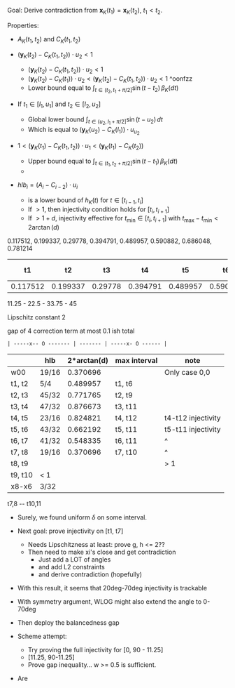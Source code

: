 Goal: Derive contradiction from $\mathbf{x}_K(t_1) = \mathbf{x}_K(t_2)$, $t_1 < t_2$.

Properties:

- $A_K(t_1, t_2)$ and $C_K(t_1, t_2)$
- $\left( \mathbf{y}_K(t_2) - C_K(t_1, t_2) \right) \cdot u_2 < 1$
	- $\left( \mathbf{y}_K(t_2) - C_K(t_1, t_2) \right) \cdot u_2 < 1$
	- $\left( \mathbf{y}_K(t_2) - C_K(t_1) \right) \cdot u_2 < \left( \mathbf{y}_K(t_2) - C_K(t_1, t_2) \right) \cdot u_2 < 1$ ^oonfzz
	- Lower bound equal to $\int_{t \in (t_2, t_1 + \pi/2]} \sin(t - t_2) \, \beta_K(dt)$
- If $t_1 \in [l_1, u_1]$ and $t_2 \in [l_2, u_2]$
	- Global lower bound $\int_{t \in (u_2, l_1 + \pi/2]} \sin(t - u_2) \, dt$
	- Which is equal to $(\mathbf{y}_K(u_2) - C_K(l_1)) \cdot u_{u_2}$ 
- $1 < \left( \mathbf{y}_K(t_1) - C_K(t_1, t_2) \right) \cdot u_{1} < \left( \mathbf{y}_K(t_1) - C_K(t_2) \right)$
	- Upper bound equal to $\int_{t \in (t_1, t_2 + \pi/2]} \sin(t - t_1) \, \beta_K(dt)$
	- 

- $hlb_i = (A_i - C_{i-2}) \cdot u_{i}$
	- is a lower bound of $h_K(t)$ for $t \in [t_{i-1}, t_{i}]$
	- If $> 1$, then injectivity condition holds for $[t_i, t_{i+1}]$
	- If $> 1 + d$, injectivity effective for $t_{\min} \in [t_i, t_{i+1}]$ with $t_{\max} - t_{\min} <2\arctan(d)$


0.117512, 0.199337, 0.29778, 0.394791, 0.489957, 0.590882, 0.686048, 0.781214

| t1       | t2       | t3      | t4       | t5       | t6       | t7       | t8 (45deg) |
| -------- | -------- | ------- | -------- | -------- | -------- | -------- | ---------- |
| 0.117512 | 0.199337 | 0.29778 | 0.394791 | 0.489957 | 0.590882 | 0.686048 | 0.781214   |
11.25 - 22.5 - 33.75 - 45

Lipschitz constant 2

gap of 4
correction term at most 0.1 ish total



```
| -----x-- O ------- | ------- | -----x- O ------ |
```


|         | hlb   | 2\*arctan(d) | max interval | note               |
| ------- | ----- | ------------ | ------------ | ------------------ |
| w00     | 19/16 | 0.370696     |              | Only case 0,0      |
| t1, t2  | 5/4   | 0.489957     | t1, t6       |                    |
| t2, t3  | 45/32 | 0.771765     | t2, t9       |                    |
| t3, t4  | 47/32 | 0.876673     | t3, t11      |                    |
| t4, t5  | 23/16 | 0.824821     | t4, t12      | t4-t12 injectivity |
| t5, t6  | 43/32 | 0.662192     | t5, t11      | t5-t11 injectivity |
| t6, t7  | 41/32 | 0.548335     | t6, t11      | ^                  |
| t7, t8  | 19/16 | 0.370696     | t7, t10      | ^                  |
| t8, t9  |       |              |              | > 1                |
| t9, t10 | < 1   |              |              |                    |
| x8-x6   | 3/32  |              |              |                    |

t7,8 -- t10,11



- Surely, we found uniform $\delta$ on some interval.
- Next goal: prove injectivity on [t1, t7]
	- Needs Lipschitzness at least: prove g, h <= 2??
	- Then need to make xi's close and get contradiction
		- Just add a LOT of angles
		- and add L2 constraints
		- and derive contradiction (hopefully)

- With this result, it seems that 20deg-70deg injectivity is trackable
- With symmetry argument, WLOG might also extend the angle to 0-70deg
- Then deploy the balancedness gap



- Scheme attempt:
	- Try proving the full injectivity for [0, 90 - 11.25]
	- [11.25, 90-11.25]
	- Prove gap inequality... w >= 0.5 is sufficient.

- Are